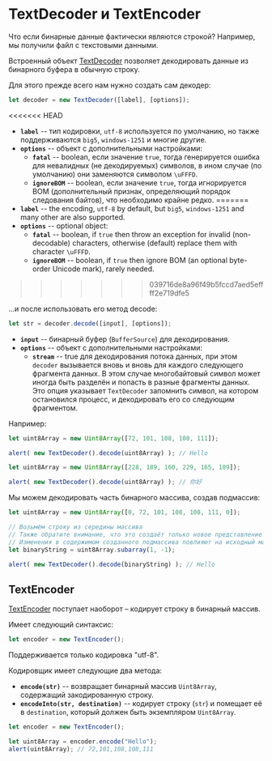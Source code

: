 # TextDecoder и TextEncoder

Что если бинарные данные фактически являются строкой? Например, мы получили файл с текстовыми данными.

Встроенный объект [TextDecoder](https://encoding.spec.whatwg.org/#interface-textdecoder) позволяет декодировать данные из бинарного буфера в обычную строку.

Для этого прежде всего нам нужно создать сам декодер:
```js
let decoder = new TextDecoder([label], [options]);
```

<<<<<<< HEAD
- **`label`** -- тип кодировки, `utf-8` используется по умолчанию, но также поддерживаются `big5`, `windows-1251` и многие другие.
- **`options`** -- объект с дополнительными настройками:
  - **`fatal`** -- boolean, если значение `true`, тогда генерируется ошибка для невалидных (не декодируемых) символов, в ином случае (по умолчанию) они заменяются символом `\uFFFD`.
  - **`ignoreBOM`** -- boolean, если значение `true`, тогда игнорируется BOM (дополнительный признак, определяющий порядок следования байтов), что необходимо крайне редко.
=======
- **`label`** -- the encoding, `utf-8` by default, but `big5`, `windows-1251` and many other are also supported.
- **`options`** -- optional object:
  - **`fatal`** -- boolean, if `true` then throw an exception for invalid (non-decodable) characters, otherwise (default) replace them with character `\uFFFD`.
  - **`ignoreBOM`** -- boolean, if `true` then ignore BOM (an optional byte-order Unicode mark), rarely needed.
>>>>>>> 039716de8a96f49b5fccd7aed5effff2e719dfe5

...и после использовать его метод decode:

```js
let str = decoder.decode([input], [options]);
```

- **`input`** -- бинарный буфер (`BufferSource`) для декодирования.
- **`options`** -- объект с дополнительными настройками:
  - **`stream`** -- true для декодирования потока данных, при этом `decoder` вызывается вновь и вновь для каждого следующего фрагмента данных. В этом случае многобайтовый символ может иногда быть разделён и попасть в разные фрагменты данных. Это опция указывает `TextDecoder` запомнить символ, на котором остановился процесс, и декодировать его со следующим фрагментом.

Например:

```js run
let uint8Array = new Uint8Array([72, 101, 108, 108, 111]);

alert( new TextDecoder().decode(uint8Array) ); // Hello
```


```js run
let uint8Array = new Uint8Array([228, 189, 160, 229, 165, 189]);

alert( new TextDecoder().decode(uint8Array) ); // 你好
```

Мы можем декодировать часть бинарного массива, создав подмассив:


```js run
let uint8Array = new Uint8Array([0, 72, 101, 108, 108, 111, 0]);

// Возьмём строку из середины массива
// Также обратите внимание, что это создаёт только новое представление без копирования самого массива. 
// Изменения в содержимом созданного подмассива повлияют на исходный массив и наоборот.
let binaryString = uint8Array.subarray(1, -1);

alert( new TextDecoder().decode(binaryString) ); // Hello
```

## TextEncoder

[TextEncoder](https://encoding.spec.whatwg.org/#interface-textencoder) поступает наоборот – кодирует строку в бинарный массив.

Имеет следующий синтаксис:

```js
let encoder = new TextEncoder();
```

Поддерживается только кодировка "utf-8".

Кодировщик имеет следующие два метода:
- **`encode(str)`** -- возвращает бинарный массив `Uint8Array`, содержащий закодированную строку.
- **`encodeInto(str, destination)`** -- кодирует строку (`str`) и помещает её в `destination`, который должен быть экземпляром `Uint8Array`.

```js run
let encoder = new TextEncoder();

let uint8Array = encoder.encode("Hello");
alert(uint8Array); // 72,101,108,108,111
```
